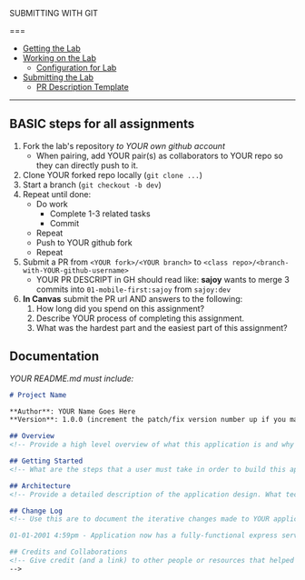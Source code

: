 SUBMITTING WITH GIT

===

- [Getting the Lab](#Get)
- [Working on the Lab](#Work)
    - [Configuration for Lab](#Config)
- [Submitting the Lab](#Submit)
    - [PR Description Template](#PR)

---

## BASIC steps for all assignments

1. Fork the lab's repository _to YOUR own github account_
    * When pairing, add YOUR pair(s) as collaborators to YOUR repo so they can directly push to it.
1. Clone YOUR forked repo locally (`git clone ...`)
1. Start a branch (`git checkout -b dev`)
1. Repeat until done:
    * Do work
      * Complete 1-3 related tasks
      * Commit
    * Repeat
    * Push to YOUR github fork
    * Repeat
1. Submit a PR from `<YOUR fork>/<YOUR branch>` to `<class repo>/<branch-with-YOUR-github-username>`
    * YOUR PR DESCRIPT in GH should read like: 	**sajoy**  wants to merge 3 commits into `01-mobile-first:sajoy` from `sajoy:dev`
1. **In Canvas** submit the PR url AND answers to the following:
    1. How long did you spend on this assignment?
    2. Describe YOUR process of completing this assignment.
    2. What was the hardest part and the easiest part of this assignment?


    
## Documentation  
_YOUR README.md must include:_

```md
# Project Name

**Author**: YOUR Name Goes Here
**Version**: 1.0.0 (increment the patch/fix version number up if you make more commits past YOUR first submission)

## Overview
<!-- Provide a high level overview of what this application is and why you are building it, beyond the fact that it's an assignment for a Code Fellows 301 class. (i.e. What's YOUR problem domain?) -->

## Getting Started
<!-- What are the steps that a user must take in order to build this app on their own machine and get it running? -->

## Architecture
<!-- Provide a detailed description of the application design. What technologies (languages, libraries, etc) you're using, and any other relevant design information. -->

## Change Log
<!-- Use this are to document the iterative changes made to YOUR application as each feature is successfully implemented. Use time stamps. Here's an examples:

01-01-2001 4:59pm - Application now has a fully-functional express server, with GET and POST routes for the book resource.

## Credits and Collaborations
<!-- Give credit (and a link) to other people or resources that helped you build this application. -->
-->
```
